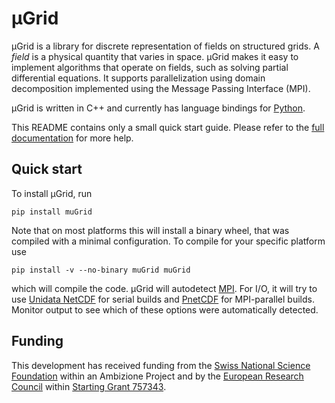 # µGrid

µGrid is a library for discrete representation of fields on structured grids.
A *field* is a physical quantity that varies in space. µGrid makes it easy to
implement algorithms that operate on fields, such as solving partial
differential equations. It supports parallelization using domain decomposition
implemented using the Message Passing Interface (MPI).

µGrid is written in C++ and currently has language bindings for
[Python](https://www.python.org/).

This README contains only a small quick start guide. Please refer to the
[full documentation](https://muspectre.github.io/muGrid/) for more help.

## Quick start

To install µGrid, run

    pip install muGrid

Note that on most platforms this will install a binary wheel, that was
compiled with a minimal configuration. To compile for your specific platform
use

    pip install -v --no-binary muGrid muGrid

which will compile the code. µGrid will autodetect
[MPI](https://www.mpi-forum.org/).
For I/O, it will try to use
[Unidata NetCDF](https://www.unidata.ucar.edu/software/netcdf/)
for serial builds and
[PnetCDF](https://parallel-netcdf.github.io/) for MPI-parallel builds.
Monitor output to see which of these options were automatically detected.

## Funding

This development has received funding from the
[Swiss National Science Foundation](https://www.snf.ch/en)
within an Ambizione Project and by the
[European Research Council](https://erc.europa.eu) within
[Starting Grant 757343](https://cordis.europa.eu/project/id/757343).
